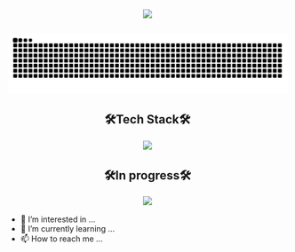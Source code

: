   <h1 align="center">
    <img src="https://readme-typing-svg.herokuapp.com/?font=Righteous&size=35&center=true&vCenter=true&width=500&height=70&duration=4000&lines=Hi+There!+👋;+I'm+Krzysztof+Biolik!;"/>
  </h1>

  ![Snake animation](https://raw.githubusercontent.com/KrzysztofBiolik/KrzysztofBiolik/output/github-contribution-grid-snake.svg)

  <h2 align="center">🛠Tech Stack🛠</h2>
  <p align="center">
    <a href="https://skillicons.dev">
      <img src="https://skillicons.dev/icons?i=javascript,typescript,html,css,next,react,redux,styledcomponents,git,github,visualstudio,figma "/>
    </a>
  </p>

  <h2 align="center">🛠In progress🛠</h2>
  <p align="center">
    <a href="https://skillicons.dev">
      <img src="https://skillicons.dev/icons?i=nodejs,expressjs,mongodb "/>
    </a>
  </p>


  - 👀 I’m interested in ...
- 🌱 I’m currently learning ...
- 📫 How to reach me ...
<!---
KrzysztofBiolik/KrzysztofBiolik is a ✨ special ✨ repository because its `README.md` (this file) appears on your GitHub profile.
You can click the Preview link to take a look at your changes.
--->
